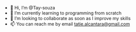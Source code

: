 - 👋 Hi, I’m @Tay-souza
- 🌱 I’m currently learning to programming from scratch 
- 💞️ I’m looking to collaborate as soon as I improve my skills
- 📫 You can reach me by email tatie.alcantara@gmail.com
<!---
Tay-souza/Tay-souza is a ✨ special ✨ repository because its `README.md` (this file) appears on your GitHub profile.
You can click the Preview link to take a look at your changes.
--->
